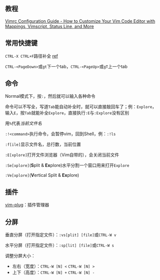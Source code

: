 ## 教程

[Vimrc Configuration Guide - How to Customize Your Vim Code Editor with Mappings, Vimscript, Status Line, and More](https://www.freecodecamp.org/news/vimrc-configuration-guide-customize-your-vim-editor/)

## 常用快捷键

`CTRL-X CTRL+F`路径补全 [ref](https://codeyarns.com/tech/2016-10-06-how-to-autocomplete-path-in-vim-insert-mode.html)

`CTRL-<PageDown>`或`gt`下一个tab，`CTRL-<PageUp>`或`gT`上一个tab

## 命令

Normal模式下，按`:`，然后就可以输入各种命令

命令可以不写全，写道`Tab`能自动补全时，就可以直接敲回车了；例：`Explore`，输入`E`，按`Tab`就能补全`Explore`，直接执行`:E`与`:Explore`没有区别

用`%`代表*当前文件名*

`:!<command>`执行命令，会暂停vim，回到Shell，例：`:!ls`

`:f[ile]`显示文件名，总行数，当前位置

`:E[xplore]`打开文件浏览器（Vim自带的），会关闭当前文件

`:Se[xplore]`(**S**plit & **Ex**plore)水平分割一个窗口用来打开`Explore`

`:Ve[xplore]`(**V**ertical Split & **Ex**plore)

## 插件

[vim-plug](https://github.com/junegunn/vim-plug)：插件管理器

## 分屏

垂直分屏（打开指定文件）：`:vs[plit] [file]`或`CTRL-W v`

水平分屏（打开指定文件）：`:sp[lit] [file]`或`CTRL-W s`

调整分屏大小：

- 左右（宽度）：`CTRL-W [N] <` `CTRL-W [N] >`
- 上下（高度）：`CTRL-W [N] +` `CTRL-W [N] -`

